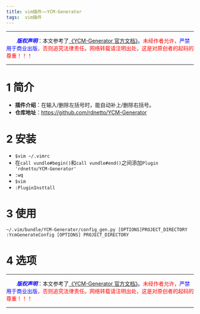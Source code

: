 ```yaml
---
title: vim插件——YCM-Generator 
tags:  vim插件
---
```


------

&emsp;&emsp;<font color=blue>**_版权声明_**</font>：本文参考了<font color=blue>[《YCM-Generator 官方文档》](https://github.com/rdnetto/YCM-Generator "点击跳转")。</font><font color=red>未经作者允许，<font color=blue>严禁用于商业出版</font>，否则追究法律责任。网络转载请注明出处，这是对原创者的起码的尊重！！！</font>

------

<style>table{word-break:initial;}</style>


# 1 简介
* **插件介绍**：在输入/删除左括号时，能自动补上/删除右括号。
* **仓库地址**：<https://github.com/rdnetto/YCM-Generator>


# 2 安装
* `$vim ~/.vimrc`
* 在`call vundle#begin()`和`call vundle#end()`之间添加`Plugin 'rdnetto/YCM-Generator'`
* `:wq`
* `$vim`
* `:PluginInsttall`


# 3 使用

`~/.vim/bundle/YCM-Generator/config_gen.py [OPTIONS]PROJECT_DIRECTORY`
`:YcmGenerateConfig [OPTIONS] PROJECT_DIRECTORY`
# 4 选项








------

&emsp;&emsp;<font color=blue>**_版权声明_**</font>：本文参考了<font color=blue>[《YCM-Generator 官方文档》](https://github.com/rdnetto/YCM-Generator "点击跳转")。</font><font color=red>未经作者允许，<font color=blue>严禁用于商业出版</font>，否则追究法律责任。网络转载请注明出处，这是对原创者的起码的尊重！！！</font>

------
